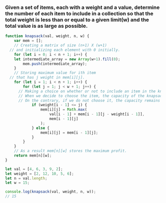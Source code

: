 ### Given a set of items, each with a weight and a value, determine the number of each item to include in a collection so that the total weight is less than or equal to a given limit(w) and the total value is as large as possible.

```javascript
function knapsack(val, weight, n, w) {
	var mem = [];
	// Creating a matrix of size (n+1) X (w+1) 
  // and initializing each element with 0 initially.
	for (let i = 0; i < n + 1; i++) {
    let intermediate_array = new Array(w+1).fill(0);
		mem.push(intermediate_array);
	}
	// Storing maximum value for ith item 
  // that has j weight in mem[i][j]. 
	for (let i = 1; i < n + 1; i++) {
		for (let j = 1; j < w + 1; j++) {
      // Making a choice on whether or not to include an item in the knapsack.
      // When we decide to choose the item, the capacity of the knapsack decreases. 
      // On the contrary, if we do not choose it, the capacity remains the same. Selection is done to maximise profit.
			if (weight[i - 1] <= j) {
				mem[i][j] = Math.max(
					val[i - 1] + mem[i - 1][j - weight[i - 1]],
					mem[i - 1][j]
				);
			} else {
				mem[i][j] = mem[i - 1][j];
			}
		}
	}
	// As a result mem[n][w] stores the maximum profit.
	return mem[n][w];
}

let val = [4, 6, 3, 9, 2];
let weight = [2, 12, 10, 5, 6];
let n = val.length;
let w = 15;

console.log(knapsack(val, weight, n, w));
// 15
```
